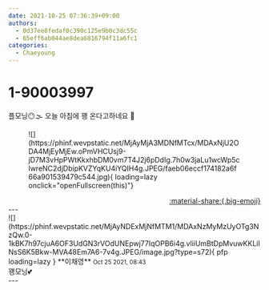 ```yaml
---
date: 2021-10-25 07:36:39+09:00
authors:
  - 0d37ee8fedaf0c390c125e9b0c3dc55c
  - 65eff6ab044ae8dea6816794f11a6fc1
categories:
  - Chaeyoung
---
```


# 1-90003997

<div class="post-container" markdown="1">
<div class="content-container md-sidebar__scrollwrap" markdown="1">

플모닝😶🌫️ 오늘 아침에 꽹 온다고하네요 🤨
<figure markdown="1">
![](https://phinf.wevpstatic.net/MjAyMjA3MDNfMTcx/MDAxNjU2ODA4MjEyMjEw.oPmVHCUsj9-jD7M3vHpPWtKkxhbDM0vm7T4J2j6pDdIg.7h0w3jaLu1wcWp5clwreNC2djDbipKVZYqKU4iYQIH4g.JPEG/faeb06eccf174182a6f66a901539479c544.jpg){ loading=lazy onclick="openFullscreen(this)"}
</figure>


</div>
</div>

<div style="text-align: right;" markdown="1">
<a href="https://weverse.io/fromis9/fanpost/1-90003997" style="text-align: right;">:material-share:{.big-emoji}</a>
</div>
---

<div class="comments-container md-sidebar__scrollwrap" markdown="1">
<div class="comment" markdown="1">
<div class='id-container' markdown="1">
![](https://phinf.wevpstatic.net/MjAyNDExMjNfMTM1/MDAxNzMyMzUyOTg3NzQw.0-1kBK7h97cjuA6OF3UdGN3rVOdUNEpwj77IqOPB6i4g.vliiUmBtDpMvuwKKLiINsS6K5Bkw-MVA48Em7A6-7v4g.JPEG/image.jpg?type=s72){ pfp loading=lazy }
**<span class="artist">이채영</span>** <small>Oct 25 2021, 08:43</small><br>
</div>
<div class='comment-body' markdown="1">
꽹모닝💕
</div>
</div>
</div>
---
